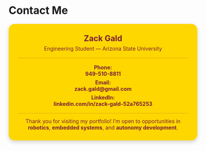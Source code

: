 <h1>Contact Me</h1>

<div class="md-card" style="max-width:560px;margin:auto;text-align:center;background:#FFD700;color:#7B1E3A;padding:26px 24px;border-radius:16px;box-shadow:0 4px 12px rgba(0,0,0,.18);">

  <h2 style="margin:0 0 .35rem 0;">Zack Gald</h2>
  <p style="margin:.25rem 0 1rem 0;">Engineering Student — Arizona State University</p>

  <hr style="border:none;height:1px;background:rgba(123,30,58,.25);margin:10px 0 16px 0;"/>

  <p style="margin:.4rem 0;">
    <strong>Phone:</strong><br>
    <a href="tel:+19495108811" style="color:#7B1E3A;font-weight:700;text-decoration:none;">949-510-8811</a>
  </p>

  <p style="margin:.4rem 0;">
    <strong>Email:</strong><br>
    <a href="mailto:zack.gald@gmail.com" style="color:#7B1E3A;font-weight:700;text-decoration:none;">zack.gald@gmail.com</a>
  </p>

  <p style="margin:.4rem 0;">
    <strong>LinkedIn:</strong><br>
    <a href="https://www.linkedin.com/in/zack-gald-52a765253" target="_blank" rel="noopener" style="color:#7B1E3A;font-weight:700;text-decoration:none;">
      linkedin.com/in/zack-gald-52a765253
    </a>
  </p>

  <hr style="border:none;height:1px;background:rgba(123,30,58,.25);margin:16px 0 12px 0;"/>

  <p style="margin:0;">
    Thank you for visiting my portfolio! I’m open to opportunities in
    <b>robotics</b>, <b>embedded systems</b>, and <b>autonomy development</b>.
  </p>
</div>
